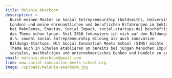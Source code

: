 ```yaml
---
title: Melanie Akerboom
description: >-
  Durch meinen Master in Social Entrepreneurship (Goldsmiths, University of
  London) und meine ehrenamtlichen und beruflichen Erfahrungen im Sektor (u.a.
  bei MakeSense, Enactus, Social Impact, social-startups.de) beschäftigt mich
  das Thema schon lange. Seit 2016 fokussiere ich mich auf den Bildungsbereich,
  d.h. sowohl Social Entrepreneurship Bildung als auch innovative
  Bildungs-Startups. Mit Social Innovation Meets School (SIMS) möchte ich das
  Thema auch in Schulen etablieren um bereits bei jungen Menschen Impulse für
  soziales, nachhaltiges und unternehmerisches Denken und Handeln zu setzen.
email: melanie.akerboom@gmail.com
link: www.social-innovation-meets-school.org
image: /uploads/melanie-akerboom.jpg
---
```


